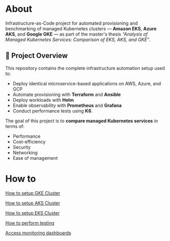 # About
Infrastructure-as-Code project for automated provisioning and benchmarking of managed Kubernetes clusters — **Amazon EKS**, **Azure AKS**, and **Google GKE** — as part of the master's thesis *“Analysis of Managed Kubernetes Services: Comparison of EKS, AKS, and GKE”*.

## 🎯 Project Overview

This repository contains the complete infrastructure automation setup used to:
- Deploy identical microservice-based applications on AWS, Azure, and GCP
- Automate provisioning with **Terraform** and **Ansible**
- Deploy workloads with **Helm**
- Enable observability with **Prometheus** and **Grafana**
- Conduct performance tests using **K6**.

The goal of this project is to **compare managed Kubernetes services** in terms of:
- Performance
- Cost-efficiency
- Security
- Networking
- Ease of management

# How to
[How to setup GKE Cluster](./docs/Setup_GKE.md)

[How to setup AKS Cluster](./docs/Setup_GKE.md)

[How to setup EKS Cluster](./docs/Setup_GKE.md)

[How to perform testing](./docs/Testing.md)

[Access monitoring dashboards](./docs/Monitoring.md)
